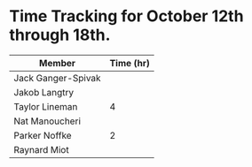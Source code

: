 
# Time Tracking for October 12th through 18th.

| Member             | Time (hr) |
|--------------------|-----------|
| Jack Ganger-Spivak |          |
| Jakob Langtry      |          |
| Taylor Lineman     | 4        |
| Nat Manoucheri     |          |
| Parker Noffke      | 2         |
| Raynard Miot       |          |
